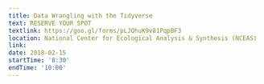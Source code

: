 ```yaml
---
title: Data Wrangling with the Tidyverse
text: RESERVE YOUR SPOT
textlink: https://goo.gl/forms/pLJQhuK9v81PqpBF3
location: National Center for Ecological Analysis & Synthesis (NCEAS)
link: 
date: 2018-02-15
startTime: '8:30'
endTime: '10:00'
---
```

